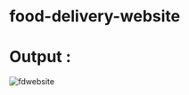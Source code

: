# food-delivery-website
# Output :
![fdwebsite](https://github.com/mahesh0702/food-delivery-website/assets/97695969/1f3598b7-1a71-4542-bd55-24dda747c723)
